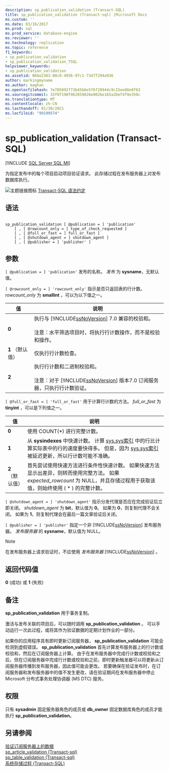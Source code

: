 ```yaml
---
description: sp_publication_validation (Transact-SQL)
title: sp_publication_validation (Transact-sql) |Microsoft Docs
ms.custom: ''
ms.date: 03/16/2017
ms.prod: sql
ms.prod_service: database-engine
ms.reviewer: ''
ms.technology: replication
ms.topic: reference
f1_keywords:
- sp_publication_validation
- sp_publication_validation_TSQL
helpviewer_keywords:
- sp_publication_validation
ms.assetid: 06be2363-00c0-4936-97c1-7347f294a936
author: markingmyname
ms.author: maghan
ms.openlocfilehash: 7e785892f73b45b6e5f6f20944c9c15ee88e8f63
ms.sourcegitcommit: 33f0f190f962059826e002be165a2bef4f9e350c
ms.translationtype: MT
ms.contentlocale: zh-CN
ms.lasthandoff: 01/30/2021
ms.locfileid: "99199574"
---
```

# <a name="sp_publication_validation-transact-sql"></a>sp_publication_validation (Transact-SQL)
[!INCLUDE [SQL Server SQL MI](../../includes/applies-to-version/sql-asdbmi.md)]

  为指定发布中的每个项目启动项目验证请求。 此存储过程在发布服务器上对发布数据库执行。  
  
 ![主题链接图标](../../database-engine/configure-windows/media/topic-link.gif "“主题链接”图标") [Transact-SQL 语法约定](../../t-sql/language-elements/transact-sql-syntax-conventions-transact-sql.md)  
  
## <a name="syntax"></a>语法  
  
```  
  
sp_publication_validation [ @publication = ] 'publication'  
    [ , [ @rowcount_only = ] type_of_check_requested ]  
    [ , [ @full_or_fast = ] full_or_fast ]  
    [ , [ @shutdown_agent = ] shutdown_agent ]  
    [ , [ @publisher = ] 'publisher' ]  
```  
  
## <a name="arguments"></a>参数  
`[ @publication = ] 'publication'` 发布的名称。 *发布* 为 **sysname**，无默认值。  
  
`[ @rowcount_only = ] 'rowcount_only'` 指示是否只返回表的行计数。 *rowcount_only* 为 **smallint** ，可以为以下值之一。  
  
|值|说明|  
|-----------|-----------------|  
|**0**|执行与 [!INCLUDE[ssNoVersion](../../includes/ssnoversion-md.md)] 7.0 兼容的校验和。<br /><br /> 注意：水平筛选项目时，将执行行计数操作，而不是校验和操作。|  
|**1** （默认值）|仅执行行计数检查。|  
|**2**|执行行计数和二进制校验和。<br /><br /> 注意：对于 [!INCLUDE[ssNoVersion](../../includes/ssnoversion-md.md)] 版本7.0 订阅服务器，只执行行计数验证。|  
  
`[ @full_or_fast = ] 'full_or_fast'` 用于计算行计数的方法。 *full_or_fast* 为 **tinyint** ，可以是下列值之一。  
  
|值|说明|  
|-----------|-----------------|  
|**0**|使用 COUNT(*) 进行完整计数。|  
|**1**|从 **sysindexes** 中快速计数。 计算 [sys.sys索引](../../relational-databases/system-compatibility-views/sys-sysindexes-transact-sql.md) 中的行比计算实际表中的行的速度要快得多。 但是，因为 [sys.sys索引](../../relational-databases/system-compatibility-views/sys-sysindexes-transact-sql.md) 被延迟更新，所以行计数可能不准确。|  
|**2** （默认值）|首先尝试使用快速方法进行条件性快速计数。 如果快速方法显示出差异，则转而使用完整方法。 如果 *expected_rowcount* 为 NULL，并且存储过程用于获取该值，则始终使用 ( * ) 的完整计数。|  
  
`[ @shutdown_agent = ] 'shutdown_agent'` 指示分发代理是否应在完成验证后立即关闭。 *shutdown_agent* 为 **bit**，默认值为 **0**。 如果为 **0**，则复制代理不会关闭。 如果为 **1**，则复制代理会在最后一篇文章验证后关闭。  
  
`[ @publisher = ] 'publisher'` 指定一个非 [!INCLUDE[ssNoVersion](../../includes/ssnoversion-md.md)] 发布服务器。 *发布服务器* 的 **sysname**，默认值为 NULL。  
  
> [!NOTE]  
>  在发布服务器上请求验证时，不应使用 *发布服务器* [!INCLUDE[ssNoVersion](../../includes/ssnoversion-md.md)] 。  
  
## <a name="return-code-values"></a>返回代码值  
 **0** (成功) 或 **1** (失败)   
  
## <a name="remarks"></a>备注  
 **sp_publication_validation** 用于事务复制。  
  
 激活与发布关联的项目后，可以随时调用 **sp_publication_validation** 。 可以手动运行一次此过程，或将其作为验证数据的定期计划作业的一部分。  
  
 如果你的应用程序具有即时更新订阅服务器， **sp_publication_validation** 可能会检测到虚假错误。 **sp_publication_validation** 首先计算发布服务器上的行计数或校验和，然后在订阅服务器上计算。 由于在发布服务器中完成行计数或校验和之后，但在订阅服务器中完成行计数或校验和之前，即时更新触发器可以将更新从订阅服务器传播到发布服务器，因此值可能会更改。 若要确保在验证发布时，在订阅服务器和发布服务器中的值不发生更改，请在验证期间在发布服务器中停止 Microsoft 分布式事务处理协调器 (MS DTC) 服务。  
  
## <a name="permissions"></a>权限  
 只有 **sysadmin** 固定服务器角色的成员或 **db_owner** 固定数据库角色的成员才能执行 **sp_publication_validation**。  
  
## <a name="see-also"></a>另请参阅  
 [验证订阅服务器上的数据](../../relational-databases/replication/validate-data-at-the-subscriber.md)   
 [sp_article_validation &#40;Transact-sql&#41;](../../relational-databases/system-stored-procedures/sp-article-validation-transact-sql.md)   
 [sp_table_validation &#40;Transact-sql&#41;](../../relational-databases/system-stored-procedures/sp-table-validation-transact-sql.md)   
 [系统存储过程 (Transact-SQL)](../../relational-databases/system-stored-procedures/system-stored-procedures-transact-sql.md)  
  
  
